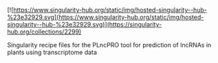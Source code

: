 [![https://www.singularity-hub.org/static/img/hosted-singularity--hub-%23e32929.svg](https://www.singularity-hub.org/static/img/hosted-singularity--hub-%23e32929.svg)](https://singularity-hub.org/collections/2299)

Singularity recipe files for the PLncPRO tool for prediction of lncRNAs in plants using transcriptome data
